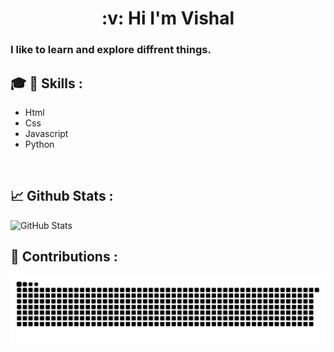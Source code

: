 <h1 align="center">:v: Hi I'm Vishal</h1>
<h3>I like to learn and explore diffrent things. </h3>

## :mortar_board: :dart: Skills : 

- Html
- Css
- Javascript
- Python
<br>



## :chart_with_upwards_trend: Github Stats :
<img src="https://github-readme-stats.vercel.app/api?username=Kachavi&amp;show_icons=true" alt="GitHub Stats">

## :pushpin: Contributions :
![snake svg](https://github.com/Kachavi/Kachavi/blob/output/github-contribution-grid-snake.svg)
